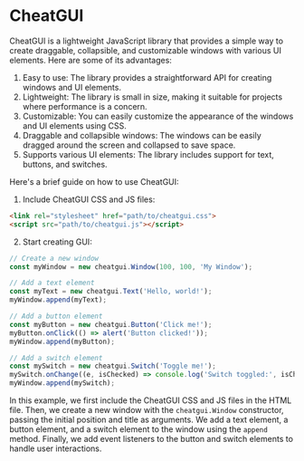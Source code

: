 # CheatGUI

CheatGUI is a lightweight JavaScript library that provides a simple way to create draggable, collapsible, and customizable windows with various UI elements. Here are some of its advantages:

1. Easy to use: The library provides a straightforward API for creating windows and UI elements.
2. Lightweight: The library is small in size, making it suitable for projects where performance is a concern.
3. Customizable: You can easily customize the appearance of the windows and UI elements using CSS.
4. Draggable and collapsible windows: The windows can be easily dragged around the screen and collapsed to save space.
5. Supports various UI elements: The library includes support for text, buttons, and switches.

Here's a brief guide on how to use CheatGUI:

1. Include CheatGUI CSS and JS files:
```html
<link rel="stylesheet" href="path/to/cheatgui.css">
<script src="path/to/cheatgui.js"></script>
```
2. Start creating GUI:
```javascript
// Create a new window
const myWindow = new cheatgui.Window(100, 100, 'My Window');

// Add a text element
const myText = new cheatgui.Text('Hello, world!');
myWindow.append(myText);

// Add a button element
const myButton = new cheatgui.Button('Click me!');
myButton.onClick(() => alert('Button clicked!'));
myWindow.append(myButton);

// Add a switch element
const mySwitch = new cheatgui.Switch('Toggle me!');
mySwitch.onChange((e, isChecked) => console.log('Switch toggled:', isChecked));
myWindow.append(mySwitch);
```

In this example, we first include the CheatGUI
CSS and JS files in the HTML file. Then, we
create a new window with the `cheatgui.Window`
constructor, passing the initial position and
title as arguments. We add a text element, a
button element, and a switch element to the
window using the `append` method. Finally, we
add event listeners to the button and switch
elements to handle user interactions.